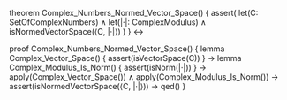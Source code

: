 theorem Complex_Numbers_Normed_Vector_Space() {
  assert(
    let(C: SetOfComplexNumbers) ∧
    let(|·|: ComplexModulus) ∧
    isNormedVectorSpace(⟨C, |·|⟩)
  )
} ↔

proof Complex_Numbers_Normed_Vector_Space() {
  lemma Complex_Vector_Space() {
    assert(isVectorSpace(C))
  } →
  lemma Complex_Modulus_Is_Norm() {
    assert(isNorm(|·|))
  } →
  apply(Complex_Vector_Space()) ∧
  apply(Complex_Modulus_Is_Norm()) →
  assert(isNormedVectorSpace(⟨C, |·|⟩)) →
  qed()
}